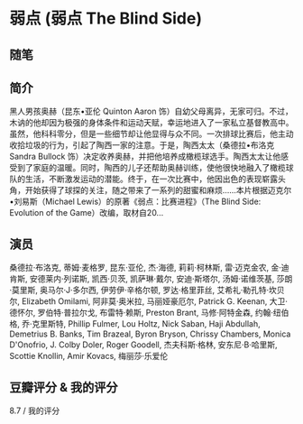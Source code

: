 # 弱点 (弱点 The Blind Side)

## 随笔

## 简介

黑人男孩奥赫（昆东•亚伦 Quinton Aaron 饰）自幼父母离异，无家可归。不过，木讷的他却因为极强的身体条件和运动天赋，幸运地进入了一家私立基督教高中。虽然，他科科零分，但是一些细节却让他显得与众不同。一次排球比赛后，他主动收拾垃圾的行为，引起了陶西一家的注意。于是，陶西太太（桑德拉•布洛克 Sandra Bullock 饰）决定收养奥赫，并把他培养成橄榄球选手。陶西太太让他感受到了家庭的温暖。同时，陶西的儿子还帮助奥赫训练，使他很快地融入了橄榄球队的生活，不断激发运动的潜能。终于，在一次比赛中，他因出色的表现崭露头角，开始获得了球探的关注，随之带来了一系列的甜蜜和麻烦……本片根据迈克尔•刘易斯（Michael Lewis）的原著《弱点：比赛进程》（The Blind Side: Evolution of the Game）改编，取材自20...

## 演员

桑德拉·布洛克, 蒂姆·麦格罗, 昆东·亚伦, 杰·海德, 莉莉·柯林斯, 雷·迈克金农, 金·迪肯斯, 安德莱内·列诺斯, 凯西·贝茨, 凯萨琳·戴尔, 安迪·斯塔尔, 汤姆·诺维茨基, 莎朗·莫里斯, 奥马尔·J·多尔西, 伊劳伊·辛格尔顿, 罗达·格里菲丝, 艾希礼·勒孔特·坎贝尔, Elizabeth Omilami, 阿非莫·奥米拉, 马丽娅豪厄尔, Patrick G. Keenan, 大卫·德怀尔, 罗伯特·普拉尔戈, 布雷特·赖斯, Preston Brant, 马修·阿特金森, 约翰·纽伯格, 乔·克里斯特, Phillip Fulmer, Lou Holtz, Nick Saban, Haji Abdullah, Demetrius B. Banks, Tim Brazeal, Byron Bryson, Chrissy Chambers, Monica D'Onofrio, J. Colby Doler, Roger Goodell, 杰夫科斯·格林, 安东尼·B·哈里斯, Scottie Knollin, Amir Kovacs, 梅丽莎·乐爱伦

## 豆瓣评分 & 我的评分

8.7 / 我的评分
